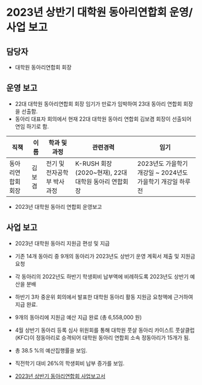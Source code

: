 2023년 상반기 대학원 동아리연합회 운영/사업 보고
===
##  담당자
- 대학원 동아리연합회 회장

## 운영 보고
- 22대 대학원 동아리연합회 회장 임기가 만료가 임박하여 23대 동아리 연합회 회장을 선출함.
- 동아리 대표자 회의에서 현재 22대 대학원 동아리 연합회 김보겸 회장이 선출되어 연임 하기로 함.

| 직책 | 이름 | 학과 및 과정 | 관련경력 | 임기 |
|---|---|---|---|---|
| 동아리연합회 회장 | 김보겸 | 전기 및 전자공학부 박사과정 | K-RUSH 회장 (2020~현재), 22대 대학원 동아리 연합회장 | 2023년도 가을학기 개강일 ~ 2024년도 가을학기 개강일 하루 전 |

- 2023년 대학원 동아리 연합회 운영보고

## 사업 보고
  - 2023년 대학원 동아리 지원금 편성 및 지급
  - 기존 14개 동아리 중 9개의 동아리가 2023년도 상반기 운영 계획서 제출 및 지원금 요청
  - 각 동아리의 2022년도 하반기 학생회비 납부액에 비례하도록 2023년도 상반기 예산을 분배
  - 하반기 3차 중운위 회의에서 발표한 대학원 동아리 활동 지원금 요청액에 근거하여 지급 완료.
  - 9개의 동아리에 지원금 예산 지급 완료 (총 6,558,000 원)
  - 4월 상반기 동아리 등록 심사 위원회를 통해 대학원 풋살 동아리 카이스트 풋살클럽(KFC)이 정동아리로 승격되어 대학원 동아리 연합회 소속 정동아리가 15개가 됨.
  - 총 38.5 %의 예산집행률을 보임.
  - 직전학기 대비 26%의 학생회비 납부 증가를 보임.

  - [2023년 상반기 동아리연합회 사업보고서](대학원-동아리연합회-2023년-상반기-사업보고서.md)